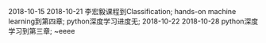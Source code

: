2018-10-15 2018-10-21 李宏毅课程到Classification;
                      hands-on machine learning到第四章;
                      python深度学习进度无;
2018-10-22 2018-10-28 python深度学习到第三章;
~eeee
